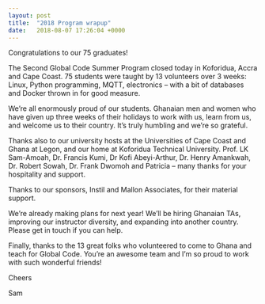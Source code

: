 ```yaml
---
layout: post
title:  "2018 Program wrapup"
date:   2018-08-07 17:26:04 +0000
---
```


Congratulations to our 75 graduates!

The Second Global Code Summer Program closed today in Koforidua, Accra and Cape Coast. 75 students were taught by 13 volunteers over 3 weeks: Linux, Python programming, MQTT, electronics – with a bit of databases and Docker thrown in for good measure.


We’re all enormously proud of our students. Ghanaian men and women who have given up three weeks of their holidays to work with us, learn from us, and welcome us to their country. It’s truly humbling and we’re so grateful.

Thanks also to our university hosts at the Universities of Cape Coast and Ghana at Legon, and our home at Koforidua Technical University. Prof. LK Sam-Amoah, Dr. Francis Kumi, Dr Kofi Abeyi-Arthur, Dr. Henry Amankwah, Dr. Robert Sowah, Dr. Frank Dwomoh and Patricia – many thanks for your hospitality and support.

Thanks to our sponsors, Instil and Mallon Associates, for their material support.

We’re already making plans for next year! We’ll be hiring Ghanaian TAs, improving our instructor diversity, and expanding into another country. Please get in touch if you can help.

Finally, thanks to the 13 great folks who volunteered to come to Ghana and teach for Global Code. You’re an awesome team and I’m so proud to work with such wonderful friends!

Cheers

Sam